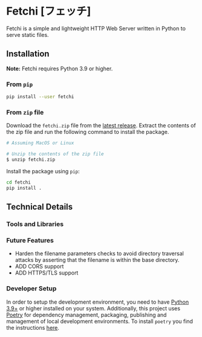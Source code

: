# Fetchi [フェッチ]

Fetchi is a simple and lightweight HTTP Web Server written in Python to serve static files.

## Installation

**Note:** Fetchi requires Python 3.9 or higher.

### From `pip`

```bash
pip install --user fetchi
```

### From `zip` file

Download the `fetchi.zip` file from the [latest release](). Extract the contents of the zip file and run the following command to install the package.

```bash
# Assuming MacOS or Linux

# Unzip the contents of the zip file
$ unzip fetchi.zip
```

Install the package using `pip`:

```bash
cd fetchi
pip install .
```

## Technical Details

### Tools and Libraries

### Future Features

- Harden the filename parameters checks to avoid directory traversal attacks by asserting that the filename is within the base directory.
- ADD CORS support
- ADD HTTPS/TLS support

### Developer Setup

In order to setup the development environment, you need to have [Python 3.9+](https://www.python.org/downloads/release/python-3110/) or higher installed on your system. Additionally, this project uses [Poetry](https://python-poetry.org/) for dependency management, packaging, publishing and management of local development environments. To install `poetry` you find the instructions [here](https://python-poetry.org/docs/#installation).
